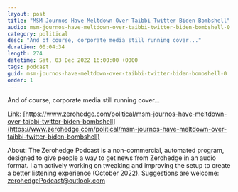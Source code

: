 ```yaml
---
layout: post
title: "MSM Journos Have Meltdown Over Taibbi-Twitter Biden Bombshell"
audio: msm-journos-have-meltdown-over-taibbi-twitter-biden-bombshell-0
category: political
desc: "And of course, corporate media still running cover..."
duration: 00:04:34
length: 274
datetime: Sat, 03 Dec 2022 16:00:00 +0000
tags: podcast
guid: msm-journos-have-meltdown-over-taibbi-twitter-biden-bombshell-0
order: 1
---
```

And of course, corporate media still running cover...

Link: [https://www.zerohedge.com/political/msm-journos-have-meltdown-over-taibbi-twitter-biden-bombshell](https://www.zerohedge.com/political/msm-journos-have-meltdown-over-taibbi-twitter-biden-bombshell)

About: The Zerohedge Podcast is a non-commercial, automated program, designed to give people a way to get news from Zerohedge in an audio format.  I am actively working on tweaking and improving the setup to create a better listening experience (October 2022).  Suggestions are welcome: [zerohedgePodcast@outlook.com](mailto:zerohedgePodcast@outlook.com)